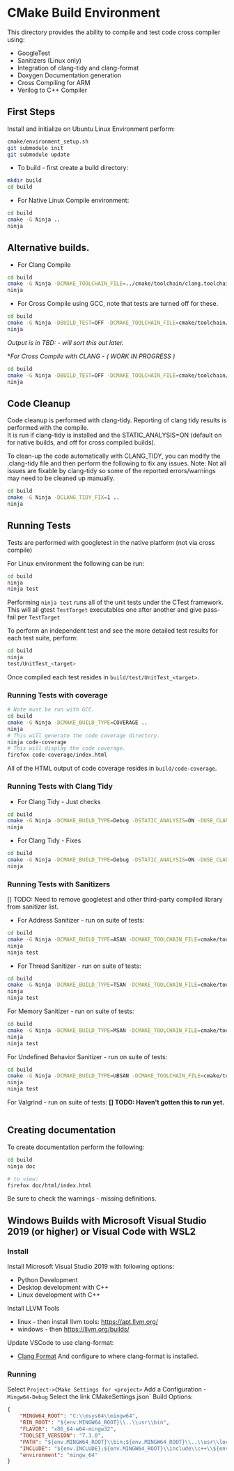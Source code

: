 # CMake Build Environment

This directory provides the ability to compile and test code cross compiler using:

* GoogleTest
* Sanitizers (Linux only)
* Integration of clang-tidy and clang-format
* Doxygen Documentation generation
* Cross Compiling for ARM
* Verilog to C++ Compiler

## First Steps

Install and initialize on Ubuntu Linux Environment perform:

```bash
cmake/environment_setup.sh
git submodule init
git submodule update
```

* To build - first create a build directory:

```bash
mkdir build
cd build
```

* For Native Linux Compile environment:

```bash
cd build
cmake -G Ninja ..
ninja
```

## Alternative builds.

* For Clang Compile

```bash
cd build
cmake -G Ninja -DCMAKE_TOOLCHAIN_FILE=../cmake/toolchain/clang.toolchain.cmake ..
ninja
```

* For Cross Compile using GCC, note that tests are turned off for these.

```bash
cd build
cmake -G Ninja -DBUILD_TEST=OFF -DCMAKE_TOOLCHAIN_FILE=cmake/toolchain/arm-gcc.toolchain.cmake ..
ninja
```

*Output is in TBD: - will sort this out later.*

**For Cross Compile with CLANG - *( WORK IN PROGRESS )**

```bash
cd build
cmake -G Ninja -DBUILD_TEST=OFF -DCMAKE_TOOLCHAIN_FILE=cmake/toolchain/arm-clang.toolchain.cmake ..
ninja
```

## Code Cleanup

Code cleanup is performed with clang-tidy.  Reporting of clang tidy results is performed with the compile.  
It is run if clang-tidy is installed and the STATIC_ANALYSIS=ON (default on for native builds, and off for cross compiled builds).

To clean-up the code automatically with CLANG_TIDY, you can modify the .clang-tidy file and then perform the following to fix any issues.
Note: Not all issues are fixable by clang-tidy so some of the reported errors/warnings may need to be cleaned up manually.

```bash
cd build
cmake -G Ninja -DCLANG_TIDY_FIX=1 ..
ninja
```


## Running Tests

Tests are performed with googletest in the native platform (not via cross compile)

For Linux environment the following can be run:

```bash
cd build
ninja
ninja test
```

Performing `ninja test` runs all of the unit tests under the CTest framework.  This will all gtest `TestTarget` executables one after another and give pass-fail per `TestTarget`

To perform an independent test and see the more detailed test results for each test suite, perform:

```bash
cd build
ninja
test/UnitTest_<target>
```

Once compiled each test resides in `build/test/UnitTest_<target>`.

### Running Tests with coverage

```bash
# Note must be run with GCC.
cd build
cmake -G Ninja -DCMAKE_BUILD_TYPE=COVERAGE ..
ninja
# This will generate the code coverage directory.
ninja code-coverage
# This will display the code coverage.
firefox code-coverage/index.html
```

All of the HTML output of code coverage resides in `build/code-coverage`.

### Running Tests with Clang Tidy

* For Clang Tidy - Just checks

```bash
cd build
cmake -G Ninja -DCMAKE_BUILD_TYPE=Debug -DSTATIC_ANALYSIS=ON -DUSE_CLANG_TIDY=ON ../.
ninja
```

* For Clang Tidy - Fixes

```bash
cd build
cmake -G Ninja -DCMAKE_BUILD_TYPE=Debug -DSTATIC_ANALYSIS=ON -DUSE_CLANG_TIDY=ON -DCLANG_TIDY_FIX=ON ../.
ninja
```

### Running Tests with Sanitizers

[] TODO: Need to remove googletest and other third-party compiled library from sanitizer list.

* For Address Sanitizer - run on suite of tests:

```bash
cd build
cmake -G Ninja -DCMAKE_BUILD_TYPE=ASAN -DCMAKE_TOOLCHAIN_FILE=cmake/toolchain/clang.toolchain.cmake ..
ninja
ninja test
```

* For Thread Sanitizer - run on suite of tests:

```bash
cd build
cmake -G Ninja -DCMAKE_BUILD_TYPE=TSAN -DCMAKE_TOOLCHAIN_FILE=cmake/toolchain/clang.toolchain.cmake ..
ninja
ninja test
```

For Memory Sanitizer - run on suite of tests:

```bash
cd build
cmake -G Ninja -DCMAKE_BUILD_TYPE=MSAN -DCMAKE_TOOLCHAIN_FILE=cmake/toolchain/clang.toolchain.cmake ..
ninja
ninja test
```

For Undefined Behavior Sanitizer - run on suite of tests:

```bash
cd build
cmake -G Ninja -DCMAKE_BUILD_TYPE=UBSAN -DCMAKE_TOOLCHAIN_FILE=cmake/toolchain/clang.toolchain.cmake ..
ninja
ninja test
```

For Valgrind - run on suite of tests:
**[] TODO:  Haven't gotten this to run yet.**

```bash
```
 
## Creating documentation

To create documentation perform the following:

```bash
cd build
ninja doc

# to view:
firefox doc/html/index.html
```

Be sure to check the warnings - missing definitions.

## Windows Builds with Microsoft Visual Studio 2019 (or higher) or Visual Code with WSL2

### Install

Install Microsoft Visual Studio 2019 with following options:

* Python Development
* Desktop development with C++
* Linux development with C++

Install LLVM Tools

* linux - then install llvm tools:  https://apt.llvm.org/
* windows - then https://llvm.org/builds/

Update VSCode to use clang-format:
* [Clang Format](https://marketplace.visualstudio.com/items?itemName=xaver.clang-format)
And configure to where clang-format is installed.

### Running

Select `Project->CMake Settings for <project>`
Add a Configuration - `Mingw64-Debug`
Select the link CMakeSettings.json`
Build Options:

```json
{
    "MINGW64_ROOT": "C:\\msys64\\mingw64",
    "BIN_ROOT": "${env.MINGW64_ROOT}\\..\\usr\\bin",
    "FLAVOR": "x86_64-w64-mingw32",
    "TOOLSET_VERSION": "7.3.0",
    "PATH": "${env.MINGW64_ROOT}\\bin;${env.MINGW64_ROOT}\\..\\usr\\local\\bin;${env.MINGW64_ROOT}\\..\\usr\\bin;${env.MINGW64_ROOT}\\..\\bin;${env.PATH}",
    "INCLUDE": "${env.INCLUDE};${env.MINGW64_ROOT}\\include\\c++\\${env.TOOLSET_VERSION};${env.MINGW64_ROOT}\\include\\c++\\${env.TOOLSET_VERSION}\\tr1;${env.MINGW64_ROOT}\\include\\c++\\${env.TOOLSET_VERSION}\\${env.FLAVOR}",
    "environment": "mingw_64"
}
```

